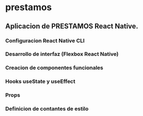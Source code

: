 # prestamos
## Aplicacion de PRESTAMOS React Native.

### Configuracion React Native CLI
### Desarrollo de interfaz (Flexbox React Native)
### Creacion de componentes funcionales
### Hooks useState y useEffect
### Props
### Definicion de contantes de estilo

